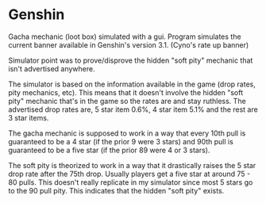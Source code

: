 # Genshin
Gacha mechanic (loot box) simulated with a gui. Program simulates the current banner available in Genshin's version 3.1. (Cyno's rate up banner)

Simulator point was to prove/disprove the hidden "soft pity" mechanic that isn't advertised anywhere.

The simulator is based on the information available in the game (drop rates, pity mechanics, etc). 
This means that it doesn't involve the hidden "soft pity" mechanic that's in the game so the rates are and stay ruthless. 
The advertised drop rates are, 5 star item 0.6%, 4 star item 5.1% and the rest are 3 star items. 

The gacha mechanic is supposed to work in a way that every 10th pull is guaranteed to be a 4 star (if the prior 9 were 3 stars) and 90th pull is guaranteed to be a five star (if the prior 89 were 4 or 3 stars).

The soft pity is theorized to work in a way that it drastically raises the 5 star drop rate after the 75th drop. Usually players get a five star at around 75 - 80 pulls.
This doesn't really replicate in my simulator since most 5 stars go to the 90 pull pity. This indicates that the hidden "soft pity" exists.
